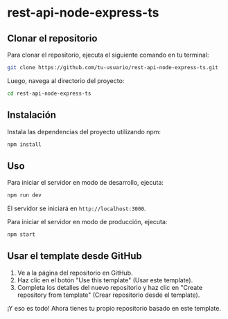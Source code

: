 # rest-api-node-express-ts

## Clonar el repositorio

Para clonar el repositorio, ejecuta el siguiente comando en tu terminal:

```bash
git clone https://github.com/tu-usuario/rest-api-node-express-ts.git
```

Luego, navega al directorio del proyecto:

```bash
cd rest-api-node-express-ts
```

## Instalación

Instala las dependencias del proyecto utilizando npm:

```bash
npm install
```

## Uso

Para iniciar el servidor en modo de desarrollo, ejecuta:

```bash
npm run dev
```

El servidor se iniciará en `http://localhost:3000`.

Para iniciar el servidor en modo de producción, ejecuta:

```bash
npm start
```

## Usar el template desde GitHub

1. Ve a la página del repositorio en GitHub.
2. Haz clic en el botón "Use this template" (Usar este template).
3. Completa los detalles del nuevo repositorio y haz clic en "Create repository from template" (Crear repositorio desde el template).

¡Y eso es todo! Ahora tienes tu propio repositorio basado en este template.
